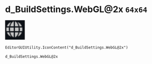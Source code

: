 # d_BuildSettings.WebGL@2x `64x64`
<img src="/img/d_BuildSettings.WebGL.png" width=64 height=64>

``` CSharp
EditorGUIUtility.IconContent("d_BuildSettings.WebGL@2x")
```
```
d_BuildSettings.WebGL@2x
```
